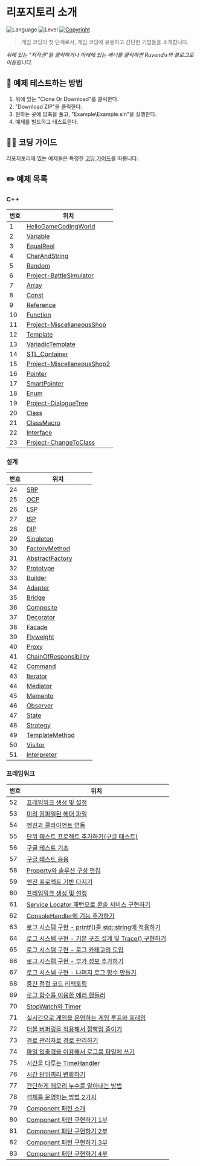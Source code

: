 # 리포지토리 소개
![Language](https://img.shields.io/badge/%ED%94%84%EB%A1%9C%EA%B7%B8%EB%9E%98%EB%B0%8D%20%EC%96%B8%EC%96%B4-C%2B%2B-yellow) ![Level](https://img.shields.io/badge/%EC%88%98%EC%A4%80-%EC%B4%88%EB%B3%B4-orange) [![Copyright](https://img.shields.io/badge/%EC%A0%80%EC%9E%91%EA%B6%8C-Ruvendix-yellowgreen)](https://blog.naver.com/ruvendix) 
> 게임 코딩의 첫 단계로서, 게임 코딩에 유용하고 간단한 기법들을 소개합니다.

*위에 있는 "저작권"을 클릭하거나 아래에 있는 배너를 클릭하면 Ruvendix의 블로그로 이동됩니다.*
&nbsp;
&nbsp;
## 🔧 예제 테스트하는 방법
1. 위에 있는 "Clone Or Download"를 클릭한다.
2. "Download ZIP"을 클릭한다.
3. 원하는 곳에 압축을 풀고, "Example\Example.sln"을 실행한다.
4. 예제를 빌드하고 테스트한다.
&nbsp;
&nbsp;
## 💁‍♂️ 코딩 가이드
리포지토리에 있는 예제들은 특정한 [코딩 가이드](https://ruvendix.blog.me/221533803844)를 따릅니다.
&nbsp;
&nbsp;
## ✏️ 예제 목록
  ### C++ 
| 번호 | 위치 |
| ------ | ------ |
| 1 | [HelloGameCodingWorld](https://github.com/ruvendix/CPP-GameCodingStep1/tree/master/Example/001-HelloGameCodingWorld) |
| 2 | [Variable](https://github.com/ruvendix/CPP-GameCodingStep1/tree/master/Example/002-Variable) |
| 3 | [EqualReal](https://github.com/ruvendix/CPP-GameCodingStep1/tree/master/Example/003-EqualReal) |
| 4 | [CharAndString](https://github.com/ruvendix/CPP-GameCodingStep1/tree/master/Example/004-CharAndString) |
| 5 | [Random](https://github.com/ruvendix/CPP-GameCodingStep1/tree/master/Example/005-Random) |
| 6 | [Project-BattleSimulator](https://github.com/ruvendix/CPP-GameCodingStep1/tree/master/Example/006-Project-BattleSimulator) |
| 7 | [Array](https://github.com/ruvendix/CPP-GameCodingStep1/tree/master/Example/007-Array) |
| 8 | [Const](https://github.com/ruvendix/CPP-GameCodingStep1/tree/master/Example/008-Const) |
| 9 | [Reference](https://github.com/ruvendix/CPP-GameCodingStep1/tree/master/Example/009-Reference) |
| 10 | [Function](https://github.com/ruvendix/CPP-GameCodingStep1/tree/master/Example/010-Function) |
| 11 | [Project-MiscellaneousShop](https://github.com/ruvendix/CPP-GameCodingStep1/tree/master/Example/011-Project-MiscellaneousShop) |
| 12 | [Template](https://github.com/ruvendix/CPP-GameCodingStep1/tree/master/Example/012-Template) |
| 13 | [VariadicTemplate](https://github.com/ruvendix/CPP-GameCodingStep1/tree/master/Example/013-VariadicTemplate) |
| 14 | [STL_Container](https://github.com/ruvendix/CPP-GameCodingStep1/tree/master/Example/014-STL_Container) |
| 15 | [Project-MiscellaneousShop2](https://github.com/ruvendix/CPP-GameCodingStep1/tree/master/Example/015-Project-MiscellaneousShop2) |
| 16 | [Pointer](https://github.com/ruvendix/CPP-GameCodingStep1/tree/master/Example/016-Pointer) |
| 17 | [SmartPointer](https://github.com/ruvendix/CPP-GameCodingStep1/tree/master/Example/017-SmartPointer) |
| 18 | [Enum](https://github.com/ruvendix/CPP-GameCodingStep1/tree/master/Example/018-Enum) |
| 19 | [Project-DialogueTree](https://github.com/ruvendix/CPP-GameCodingStep1/tree/master/Example/019-Project-DialogueTree) |
| 20 | [Class](https://github.com/ruvendix/CPP-GameCodingStep1/tree/master/Example/020-Class) |
| 21 | [ClassMacro](https://github.com/ruvendix/CPP-GameCodingStep1/tree/master/Example/021-ClassMacro) |
| 22 | [Interface](https://github.com/ruvendix/CPP-GameCodingStep1/tree/master/Example/022-Interface) |
| 23 | [Project-ChangeToClass](https://github.com/ruvendix/CPP-GameCodingStep1/tree/master/Example/023-Project-ChangeToClass) |

  ### 설계
| 번호 | 위치 |
| ------ | ------ |
| 24 | [SRP](https://github.com/ruvendix/CPP-GameCodingStep1/tree/master/Example/024-SRP) |
| 25 | [OCP](https://github.com/ruvendix/CPP-GameCodingStep1/tree/master/Example/025-OCP) |
| 26 | [LSP](https://github.com/ruvendix/CPP-GameCodingStep1/tree/master/Example/026-LSP) |
| 27 | [ISP](https://github.com/ruvendix/CPP-GameCodingStep1/tree/master/Example/027-ISP) |
| 28 | [DIP](https://github.com/ruvendix/CPP-GameCodingStep1/tree/master/Example/028-DIP) |
| 29 | [Singleton](https://github.com/ruvendix/CPP-GameCodingStep1/tree/master/Example/029-Singleton) |
| 30 | [FactoryMethod](https://github.com/ruvendix/CPP-GameCodingStep1/tree/master/Example/030-FactoryMethod) |
| 31 | [AbstractFactory](https://github.com/ruvendix/CPP-GameCodingStep1/tree/master/Example/031-AbstractFactory) |
| 32 | [Prototype](https://github.com/ruvendix/CPP-GameCodingStep1/tree/master/Example/032-Prototype) |
| 33 | [Builder](https://github.com/ruvendix/CPP-GameCodingStep1/tree/master/Example/033-Builder) |
| 34 | [Adapter](https://github.com/ruvendix/CPP-GameCodingStep1/tree/master/Example/034-Adapter) |
| 35 | [Bridge](https://github.com/ruvendix/CPP-GameCodingStep1/tree/master/Example/035-Bridge) |
| 36 | [Composite](https://github.com/ruvendix/CPP-GameCodingStep1/tree/master/Example/036-Composite) |
| 37 | [Decorator](https://github.com/ruvendix/CPP-GameCodingStep1/tree/master/Example/037-Decorator) |
| 38 | [Facade](https://github.com/ruvendix/CPP-GameCodingStep1/tree/master/Example/038-Facade) |
| 39 | [Flyweight](https://github.com/ruvendix/CPP-GameCodingStep1/tree/master/Example/039-Flyweight) |
| 40 | [Proxy](https://github.com/ruvendix/CPP-GameCodingStep1/tree/master/Example/040-Proxy) |
| 41 | [ChainOfResponsibility](https://github.com/ruvendix/CPP-GameCodingStep1/tree/master/Example/041-ChainOfResponsibility) |
| 42 | [Command](https://github.com/ruvendix/CPP-GameCodingStep1/tree/master/Example/042-Command) |
| 43 | [Iterator](https://github.com/ruvendix/CPP-GameCodingStep1/tree/master/Example/043-Iterator) |
| 44 | [Mediator](https://github.com/ruvendix/CPP-GameCodingStep1/tree/master/Example/044-Mediator) |
| 45 | [Memento](https://github.com/ruvendix/CPP-GameCodingStep1/tree/master/Example/045-Memento) |
| 46 | [Observer](https://github.com/ruvendix/CPP-GameCodingStep1/tree/master/Example/046-Observer) |
| 47 | [State](https://github.com/ruvendix/CPP-GameCodingStep1/tree/master/Example/047-State) |
| 48 | [Strategy](https://github.com/ruvendix/CPP-GameCodingStep1/tree/master/Example/048-Strategy) |
| 49 | [TemplateMethod](https://github.com/ruvendix/CPP-GameCodingStep1/tree/master/Example/049-TemplateMethod) |
| 50 | [Visitor](https://github.com/ruvendix/CPP-GameCodingStep1/tree/master/Example/050-Visitor) |
| 51 | [Interpreter](https://github.com/ruvendix/CPP-GameCodingStep1/tree/master/Example/051-Interpreter) |

  ### 프레임워크
| 번호 | 위치 |
| ------ | ------ |
| 52 | [프레임워크 생성 및 설정](https://blog.naver.com/ruvendix/222244472518) |
| 53 | [미리 컴파일된 헤더 파일](https://blog.naver.com/ruvendix/222246041864) |
| 54 | [엔진과 클라이언트 연동](https://blog.naver.com/ruvendix/222251641446) |
| 55 | [단위 테스트 프로젝트 추가하기(구글 테스트)](https://blog.naver.com/ruvendix/222268584590) |
| 56 | [구글 테스트 기초](https://blog.naver.com/ruvendix/222273657473) |
| 57 | [구글 테스트 응용](https://blog.naver.com/ruvendix/222274105095) |
| 58 | [Property와 솔루션 구성 편집](https://blog.naver.com/ruvendix/222278002713) |
| 59 | [엔진 프로젝트 기반 다지기](https://blog.naver.com/ruvendix/222302054629) |
| 60 | [프레임워크 생성 및 설정](https://blog.naver.com/ruvendix/222244472518) |
| 61 | [Service Locator 패턴으로 콘솔 서비스 구현하기](https://blog.naver.com/ruvendix/222303573839) |
| 62 | [ConsoleHandler에 기능 추가하기](https://blog.naver.com/ruvendix/222306725655) |
| 63 | [로그 시스템 구현 - printf()를 std::string에 적용하기](https://blog.naver.com/ruvendix/222309171242) |
| 64 | [로그 시스템 구현 - 기본 구조 설계 및 Trace() 구현하기](https://blog.naver.com/ruvendix/222322623665) |
| 65 | [로그 시스템 구현 - 로그 카테고리 도입](https://blog.naver.com/ruvendix/222365416589) |
| 66 | [로그 시스템 구현 - 부가 정보 추가하기](https://blog.naver.com/ruvendix/222367365313) |
| 67 | [로그 시스템 구현 - 나머지 로그 함수 만들기](https://github.com/ruvendix/CPP-GameCodingStep1/tree/master/Example/025-OCP) |
| 68 | [중간 점검 코드 리팩토링](https://blog.naver.com/ruvendix/222381090599) |
| 69 | [로그 함수를 이용한 에러 핸들러](https://blog.naver.com/ruvendix/222387191720) |
| 70 | [StopWatch와 Timer](https://blog.naver.com/ruvendix/222388762375) |
| 71 | [실시간으로 게임을 운영하는 게임 루프와 프레임](https://blog.naver.com/ruvendix/222390377598) |
| 72 | [더블 버퍼링을 적용해서 깜빡임 줄이기](https://blog.naver.com/ruvendix/222396885111) |
| 73 | [경로 관리자로 경로 관리하기](https://blog.naver.com/ruvendix/222422217243) |
| 74 | [파일 입출력을 이용해서 로그를 파일에 쓰기](https://blog.naver.com/ruvendix/222423492437) |
| 75 | [시간을 다루는 TimeHandler](https://blog.naver.com/ruvendix/222428093729) |
| 76 | [시간 단위끼리 변환하기](https://blog.naver.com/ruvendix/222435238938) |
| 77 | [간단하게 메모리 누수를 알아내는 방법](https://blog.naver.com/ruvendix/222438543146) |
| 78 | [객체를 운영하는 방법 2가지](https://blog.naver.com/ruvendix/222575695668) |
| 79 | [Component 패턴 소개](https://blog.naver.com/ruvendix/222576803730) |
| 80 | [Component 패턴 구현하기 1부](https://blog.naver.com/ruvendix/222396885111) |
| 81 | [Component 패턴 구현하기 2부](https://blog.naver.com/ruvendix/222579428015) |
| 82 | [Component 패턴 구현하기 3부](https://blog.naver.com/ruvendix/222580456420) |
| 83 | [Component 패턴 구현하기 4부](https://blog.naver.com/ruvendix/222581410932) |
